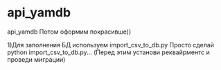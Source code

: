 # api_yamdb
api_yamdb
Потом оформим покрасивше))


1)Для заполнения БД используем  import_csv_to_db.py
    Просто сделай python import_csv_to_db.py...
    (Перед этим установи реквайрментс и проведи миграции)
